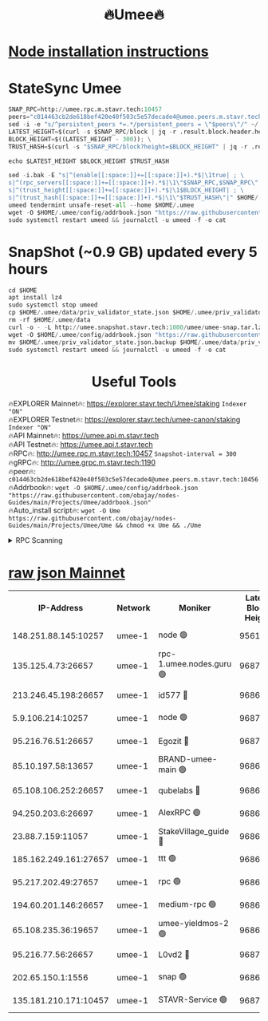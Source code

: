 <h1 align="center"> 🔥Umee🔥</h1>


[Node installation instructions](https://github.com/obajay/nodes-Guides/tree/main/Projects/Umee)
=
# StateSync Umee
```python
SNAP_RPC=http://umee.rpc.m.stavr.tech:10457
peers="c014463cb2de618bef420e40f503c5e57decade4@umee.peers.m.stavr.tech:10456"
sed -i -e "s/^persistent_peers *=.*/persistent_peers = \"$peers\"/" ~/.umee/config/config.toml
LATEST_HEIGHT=$(curl -s $SNAP_RPC/block | jq -r .result.block.header.height); \
BLOCK_HEIGHT=$((LATEST_HEIGHT - 300)); \
TRUST_HASH=$(curl -s "$SNAP_RPC/block?height=$BLOCK_HEIGHT" | jq -r .result.block_id.hash)

echo $LATEST_HEIGHT $BLOCK_HEIGHT $TRUST_HASH

sed -i.bak -E "s|^(enable[[:space:]]+=[[:space:]]+).*$|\1true| ; \
s|^(rpc_servers[[:space:]]+=[[:space:]]+).*$|\1\"$SNAP_RPC,$SNAP_RPC\"| ; \
s|^(trust_height[[:space:]]+=[[:space:]]+).*$|\1$BLOCK_HEIGHT| ; \
s|^(trust_hash[[:space:]]+=[[:space:]]+).*$|\1\"$TRUST_HASH\"|" $HOME/.umee/config/config.toml
umeed tendermint unsafe-reset-all --home $HOME/.umee
wget -O $HOME/.umee/config/addrbook.json "https://raw.githubusercontent.com/obajay/nodes-Guides/main/Projects/Umee/addrbook.json"
sudo systemctl restart umeed && journalctl -u umeed -f -o cat
```
# SnapShot (~0.9 GB) updated every 5 hours
```python
cd $HOME
apt install lz4
sudo systemctl stop umeed
cp $HOME/.umee/data/priv_validator_state.json $HOME/.umee/priv_validator_state.json.backup
rm -rf $HOME/.umee/data
curl -o - -L http://umee.snapshot.stavr.tech:1000/umee/umee-snap.tar.lz4 | lz4 -c -d - | tar -x -C $HOME/.umee --strip-components 2
wget -O $HOME/.umee/config/addrbook.json "https://raw.githubusercontent.com/obajay/nodes-Guides/main/Projects/Umee/addrbook.json"
mv $HOME/.umee/priv_validator_state.json.backup $HOME/.umee/data/priv_validator_state.json
sudo systemctl restart umeed && journalctl -u umeed -f -o cat
```
 <h1 align="center"> Useful Tools</h1>

🔥EXPLORER Mainnet🔥:      https://explorer.stavr.tech/Umee/staking             `Indexer "ON"` \
🔥EXPLORER Testnet🔥:        https://explorer.stavr.tech/umee-canon/staking      `Indexer "ON"` \
🔥API Mainnet🔥:                   https://umee.api.m.stavr.tech \
🔥API Testnet🔥:                     https://umee.api.t.stavr.tech \
🔥RPC🔥:                                   http://umee.rpc.m.stavr.tech:10457                     `Snapshot-interval = 300` \
🔥gRPC🔥:                              http://umee.grpc.m.stavr.tech:1190 \
🔥peer🔥:                     `c014463cb2de618bef420e40f503c5e57decade4@umee.peers.m.stavr.tech:10456` \
🔥Addrbook🔥:    ```wget -O $HOME/.umee/config/addrbook.json "https://raw.githubusercontent.com/obajay/nodes-Guides/main/Projects/Umee/addrbook.json"``` \
🔥Auto_install script🔥: ```wget -O Ume https://raw.githubusercontent.com/obajay/nodes-Guides/main/Projects/Umee/Ume && chmod +x Ume && ./Ume```

<details>
<summary>RPC Scanning</summary>

<h2 align="center"> We scan nodes in real time every 4 hours. And we provide the final result of RPC endpoints.
We cannot influence the operation of these nodes in any way. </h2>


```python
If Voting Power is higher than 0 --> then the Node is a validator of the network and may be subject to attack and be a potential threat to the chain.
```
```python
We marked such validators with a red symbol
```

</details>

[raw json Mainnet](https://rpc-check.umeem.stavr.tech/umeem/rpc-umeem-result.json)
=



<table><tr><th>IP-Address</th><th>Network</th><th>Moniker</th><th>Latest Block Height</th><th>Earliest Block Height</th><th>Catching Up</th><th>Tx Index</th><th>Voting Power</th><th>Scan Time</th></tr><tr><td>148.251.88.145:10257</td><td>umee-1</td><td>node 🟢</td><td>9561500</td><td>5050395</td><td>False</td><td>on</td><td>0</td><td>2023-12-15T06:16:07.847925160UTC</td></tr><tr><td>135.125.4.73:26657</td><td>umee-1</td><td>rpc-1.umee.nodes.guru 🟢</td><td>9687004</td><td>5167386</td><td>False</td><td>on</td><td>0</td><td>2023-12-15T06:17:47.117477120UTC</td></tr><tr><td>213.246.45.198:26657</td><td>umee-1</td><td>id577 🔴</td><td>9686989</td><td>7100001</td><td>False</td><td>on</td><td>35122543</td><td>2023-12-15T06:16:14.338615047UTC</td></tr><tr><td>5.9.106.214:10257</td><td>umee-1</td><td>node 🟢</td><td>9687000</td><td>7942001</td><td>False</td><td>on</td><td>0</td><td>2023-12-15T06:17:19.887350410UTC</td></tr><tr><td>95.216.76.51:26657</td><td>umee-1</td><td>Egozit 🔴</td><td>9687004</td><td>8262001</td><td>False</td><td>off</td><td>38352857</td><td>2023-12-15T06:17:46.796516861UTC</td></tr><tr><td>85.10.197.58:13657</td><td>umee-1</td><td>BRAND-umee-main 🟢</td><td>9686992</td><td>8427832</td><td>False</td><td>on</td><td>0</td><td>2023-12-15T06:16:31.903054798UTC</td></tr><tr><td>65.108.106.252:26657</td><td>umee-1</td><td>qubelabs 🔴</td><td>9686992</td><td>8825432</td><td>False</td><td>on</td><td>36834284</td><td>2023-12-15T06:16:32.232655891UTC</td></tr><tr><td>94.250.203.6:26697</td><td>umee-1</td><td>AlexRPC 🟢</td><td>9686991</td><td>8910001</td><td>False</td><td>on</td><td>0</td><td>2023-12-15T06:16:27.568017875UTC</td></tr><tr><td>23.88.7.159:11057</td><td>umee-1</td><td>StakeVillage_guide 🔴</td><td>9686999</td><td>9137726</td><td>False</td><td>on</td><td>1334027</td><td>2023-12-15T06:17:14.309000047UTC</td></tr><tr><td>185.162.249.161:27657</td><td>umee-1</td><td>ttt 🟢</td><td>9686997</td><td>9321953</td><td>False</td><td>on</td><td>0</td><td>2023-12-15T06:17:05.725880038UTC</td></tr><tr><td>95.217.202.49:27657</td><td>umee-1</td><td>rpc 🟢</td><td>9686997</td><td>9440090</td><td>False</td><td>on</td><td>0</td><td>2023-12-15T06:17:05.422182825UTC</td></tr><tr><td>194.60.201.146:26657</td><td>umee-1</td><td>medium-rpc 🟢</td><td>9686990</td><td>9484365</td><td>False</td><td>on</td><td>0</td><td>2023-12-15T06:16:21.017175842UTC</td></tr><tr><td>65.108.235.36:19657</td><td>umee-1</td><td>umee-yieldmos-2 🟢</td><td>9686981</td><td>9575548</td><td>False</td><td>on</td><td>0</td><td>2023-12-15T06:15:26.455071313UTC</td></tr><tr><td>95.216.77.56:26657</td><td>umee-1</td><td>L0vd2 🔴</td><td>9687007</td><td>9587007</td><td>False</td><td>off</td><td>37502314</td><td>2023-12-15T06:18:04.606136637UTC</td></tr><tr><td>202.65.150.1:1556</td><td>umee-1</td><td>snap 🟢</td><td>9686999</td><td>9683129</td><td>False</td><td>off</td><td>0</td><td>2023-12-15T06:17:17.510974480UTC</td></tr><tr><td>135.181.210.171:10457</td><td>umee-1</td><td>STAVR-Service 🟢</td><td>9687006</td><td>9686001</td><td>False</td><td>on</td><td>0</td><td>2023-12-15T06:17:53.860038904UTC</td></tr></table>